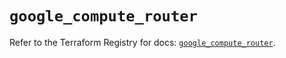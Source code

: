 # `google_compute_router`

Refer to the Terraform Registry for docs: [`google_compute_router`](https://registry.terraform.io/providers/hashicorp/google/5.25.0/docs/resources/compute_router).
